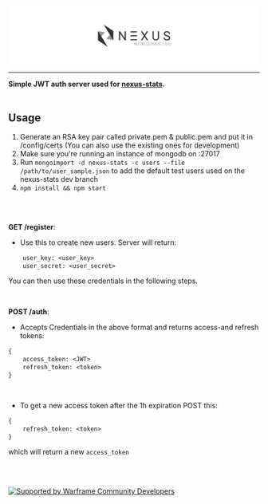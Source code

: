 ![Nexus-Stats Authentication Server v1.0.0](/banner.png)

- - - -
**Simple JWT auth server used for [nexus-stats](https://github.com/Kaptard/nexus-stats).**<br><br>

## Usage
1. Generate an RSA key pair called private.pem & public.pem and put it in /config/certs (You can also use the existing ones for development)
2. Make sure you're running an instance of mongodb on :27017
3. Run `mongoimport -d nexus-stats -c users --file /path/to/user_sample.json` to add the default test users used on the nexus-stats dev branch
4. `npm install && npm start`
<br>
<br>

**GET /register**:
- Use this to create new users. Server will return:
```
    user_key: <user_key>
    user_secret: <user_secret>
```
You can then use these credentials in the following steps.

<br>

**POST /auth**:
- Accepts Credentials in the above format and returns access-and refresh tokens:
```
{
    access_token: <JWT>
    refresh_token: <token>
}
```
<br>

- To get a new access token after the 1h expiration POST this:
```
{
    refresh_token: <token>
}
```
which will return a new `access_token`

<br>
<br>

[![Supported by Warframe Community Developers](https://github.com/Warframe-Community-Developers/banner/blob/master/banner.png)](https://github.com/Warframe-Community-Developers)
